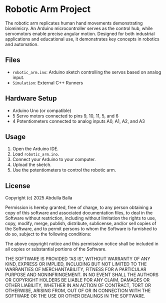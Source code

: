 # Robotic Arm Project
The robotic arm replicates human hand movements demonstrating biomimicry. An Arduino microcontroller serves as the control hub, while servomotors enable precise angular motion. Designed for both industrial applications and educational use, it demonstrates key concepts in robotics and automation.

## Files
- `robotic_arm.ino`: Arduino sketch controlling the servos based on analog input.
- `Simulation`: External C++ Runners


## Hardware Setup
- Arduino Uno (or compatible)
- 5 Servo motors connected to pins 9, 10, 11, 5, and 6
- 4 Potentiometers connected to analog inputs A0, A1, A2, and A3

## Usage
1. Open the Arduino IDE.
2. Load `robotic_arm.ino`.
3. Connect your Arduino to your computer.
4. Upload the sketch.
5. Use the potentiometers to control the robotic arm.

## License
Copyright (c) 2025 Abdulla Balla

Permission is hereby granted, free of charge, to any person obtaining a copy
of this software and associated documentation files, to deal
in the Software without restriction, including without limitation the rights
to use, copy, modify, merge, publish, distribute, sublicense, and/or sell
copies of the Software, and to permit persons to whom the Software is
furnished to do so, subject to the following conditions:

The above copyright notice and this permission notice shall be included in
all copies or substantial portions of the Software.

THE SOFTWARE IS PROVIDED “AS IS”, WITHOUT WARRANTY OF ANY KIND, EXPRESS OR
IMPLIED, INCLUDING BUT NOT LIMITED TO THE WARRANTIES OF MERCHANTABILITY,
FITNESS FOR A PARTICULAR PURPOSE AND NONINFRINGEMENT. IN NO EVENT SHALL THE
AUTHORS OR COPYRIGHT HOLDERS BE LIABLE FOR ANY CLAIM, DAMAGES OR OTHER
LIABILITY, WHETHER IN AN ACTION OF CONTRACT, TORT OR OTHERWISE, ARISING FROM,
OUT OF OR IN CONNECTION WITH THE SOFTWARE OR THE USE OR OTHER DEALINGS IN THE
SOFTWARE.
